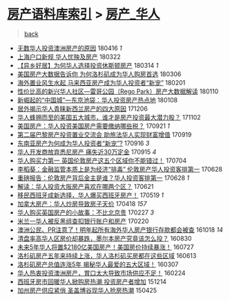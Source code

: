 [房产语料库索引](../../README.md)  > [房产_华人](房产_华人.md)
====
> [back](../README.md)

- [无数华人投资澳洲房产的原因](http://jkwz.applinzi.com/ittc/7092613221242635275.html#%E6%97%A0%E6%95%B0%E5%8D%8E%E4%BA%BA%E6%8A%95%E8%B5%84%E6%BE%B3%E6%B4%B2%E6%88%BF%E4%BA%A7%E7%9A%84%E5%8E%9F%E5%9B%A0) 180416 *1* 
- [上海户口新规 华人忧殃及房产](http://jkwz.applinzi.com/ittc/7083322380699304976.html#%E4%B8%8A%E6%B5%B7%E6%88%B7%E5%8F%A3%E6%96%B0%E8%A7%84+%E5%8D%8E%E4%BA%BA%E5%BF%A7%E6%AE%83%E5%8F%8A%E6%88%BF%E4%BA%A7) 180322  
- [【异乡好居】为何华人选择投资休斯顿房产](http://jkwz.applinzi.com/ittc/7080283042398864401.html#%E3%80%90%E5%BC%82%E4%B9%A1%E5%A5%BD%E5%B1%85%E3%80%91%E4%B8%BA%E4%BD%95%E5%8D%8E%E4%BA%BA%E9%80%89%E6%8B%A9%E6%8A%95%E8%B5%84%E4%BC%91%E6%96%AF%E9%A1%BF%E6%88%BF%E4%BA%A7) 180314 *1* 
- [美国房产大数据告诉你 为何洛杉矶成为华人购房首选](http://jkwz.applinzi.com/ittc/7077320482762523659.html#%E7%BE%8E%E5%9B%BD%E6%88%BF%E4%BA%A7%E5%A4%A7%E6%95%B0%E6%8D%AE%E5%91%8A%E8%AF%89%E4%BD%A0+%E4%B8%BA%E4%BD%95%E6%B4%9B%E6%9D%89%E7%9F%B6%E6%88%90%E4%B8%BA%E5%8D%8E%E4%BA%BA%E8%B4%AD%E6%88%BF%E9%A6%96%E9%80%89) 180306  
- [海外置业风生水起 马来西亚房产成为华人投资者“新宠”](http://jkwz.applinzi.com/ittc/7065128563357778955.html#%E6%B5%B7%E5%A4%96%E7%BD%AE%E4%B8%9A%E9%A3%8E%E7%94%9F%E6%B0%B4%E8%B5%B7+%E9%A9%AC%E6%9D%A5%E8%A5%BF%E4%BA%9A%E6%88%BF%E4%BA%A7%E6%88%90%E4%B8%BA%E5%8D%8E%E4%BA%BA%E6%8A%95%E8%B5%84%E8%80%85%E2%80%9C%E6%96%B0%E5%AE%A0%E2%80%9D) 180201  
- [性价比高的新兴华人社区—雷哥公园（Rego Park）房产大数据解读](http://jkwz.applinzi.com/ittc/7057093242850378769.html#%E6%80%A7%E4%BB%B7%E6%AF%94%E9%AB%98%E7%9A%84%E6%96%B0%E5%85%B4%E5%8D%8E%E4%BA%BA%E7%A4%BE%E5%8C%BA%E2%80%94%E9%9B%B7%E5%93%A5%E5%85%AC%E5%9B%AD%EF%BC%88Rego+Park%EF%BC%89%E6%88%BF%E4%BA%A7%E5%A4%A7%E6%95%B0%E6%8D%AE%E8%A7%A3%E8%AF%BB) 180110  
- [新崛起的“中国城”—东京池袋：华人投资房产热点地](http://jkwz.applinzi.com/ittc/7056260029454222347.html#%E6%96%B0%E5%B4%9B%E8%B5%B7%E7%9A%84%E2%80%9C%E4%B8%AD%E5%9B%BD%E5%9F%8E%E2%80%9D%E2%80%94%E4%B8%9C%E4%BA%AC%E6%B1%A0%E8%A2%8B%EF%BC%9A%E5%8D%8E%E4%BA%BA%E6%8A%95%E8%B5%84%E6%88%BF%E4%BA%A7%E7%83%AD%E7%82%B9%E5%9C%B0) 180108  
- [居外揭示华人青睐新西兰房产的四大原因](http://jkwz.applinzi.com/ittc/7043905038383055889.html#%E5%B1%85%E5%A4%96%E6%8F%AD%E7%A4%BA%E5%8D%8E%E4%BA%BA%E9%9D%92%E7%9D%90%E6%96%B0%E8%A5%BF%E5%85%B0%E6%88%BF%E4%BA%A7%E7%9A%84%E5%9B%9B%E5%A4%A7%E5%8E%9F%E5%9B%A0) 171206  
- [华人蜂拥而至的美国五大城市，谁才是房产投资最大潜力股？](http://jkwz.applinzi.com/ittc/7031270156024677393.html#%E5%8D%8E%E4%BA%BA%E8%9C%82%E6%8B%A5%E8%80%8C%E8%87%B3%E7%9A%84%E7%BE%8E%E5%9B%BD%E4%BA%94%E5%A4%A7%E5%9F%8E%E5%B8%82%EF%BC%8C%E8%B0%81%E6%89%8D%E6%98%AF%E6%88%BF%E4%BA%A7%E6%8A%95%E8%B5%84%E6%9C%80%E5%A4%A7%E6%BD%9C%E5%8A%9B%E8%82%A1%EF%BC%9F) 171102  
- [美国房产：华人投资美国房产需要缴纳哪些税？](http://jkwz.applinzi.com/ittc/7015759509056914448.html#%E7%BE%8E%E5%9B%BD%E6%88%BF%E4%BA%A7%EF%BC%9A%E5%8D%8E%E4%BA%BA%E6%8A%95%E8%B5%84%E7%BE%8E%E5%9B%BD%E6%88%BF%E4%BA%A7%E9%9C%80%E8%A6%81%E7%BC%B4%E7%BA%B3%E5%93%AA%E4%BA%9B%E7%A8%8E%EF%BC%9F) 170921 *1* 
- [第二届巴黎房产投资置业交流会 助旅法华人实现财富增值](http://jkwz.applinzi.com/ittc/7015018072392598545.html#%E7%AC%AC%E4%BA%8C%E5%B1%8A%E5%B7%B4%E9%BB%8E%E6%88%BF%E4%BA%A7%E6%8A%95%E8%B5%84%E7%BD%AE%E4%B8%9A%E4%BA%A4%E6%B5%81%E4%BC%9A+%E5%8A%A9%E6%97%85%E6%B3%95%E5%8D%8E%E4%BA%BA%E5%AE%9E%E7%8E%B0%E8%B4%A2%E5%AF%8C%E5%A2%9E%E5%80%BC) 170919  
- [东南亚房产为何成为华人投资者“新宠”?](http://jkwz.applinzi.com/ittc/7013881096817869841.html#%E4%B8%9C%E5%8D%97%E4%BA%9A%E6%88%BF%E4%BA%A7%E4%B8%BA%E4%BD%95%E6%88%90%E4%B8%BA%E5%8D%8E%E4%BA%BA%E6%8A%95%E8%B5%84%E8%80%85%E2%80%9C%E6%96%B0%E5%AE%A0%E2%80%9D%3F) 170916 *3* 
- [华人开发商放弃悉尼房产 痛失近30万定金](http://jkwz.applinzi.com/ittc/7013546728920450065.html#%E5%8D%8E%E4%BA%BA%E5%BC%80%E5%8F%91%E5%95%86%E6%94%BE%E5%BC%83%E6%82%89%E5%B0%BC%E6%88%BF%E4%BA%A7+%E7%97%9B%E5%A4%B1%E8%BF%9130%E4%B8%87%E5%AE%9A%E9%87%91) 170915 *4* 
- [华人购买力第一 英国伦敦房产这五个区域你不能错过！](http://jkwz.applinzi.com/ittc/6986518082640937988.html#%E5%8D%8E%E4%BA%BA%E8%B4%AD%E4%B9%B0%E5%8A%9B%E7%AC%AC%E4%B8%80+%E8%8B%B1%E5%9B%BD%E4%BC%A6%E6%95%A6%E6%88%BF%E4%BA%A7%E8%BF%99%E4%BA%94%E4%B8%AA%E5%8C%BA%E5%9F%9F%E4%BD%A0%E4%B8%8D%E8%83%BD%E9%94%99%E8%BF%87%EF%BC%81) 170704  
- [李稻葵：金融监管本质上是为经济“排毒” 伦敦房产华人投资客排第一](http://jkwz.applinzi.com/ittc/6984275726428537861.html#%E6%9D%8E%E7%A8%BB%E8%91%B5%EF%BC%9A%E9%87%91%E8%9E%8D%E7%9B%91%E7%AE%A1%E6%9C%AC%E8%B4%A8%E4%B8%8A%E6%98%AF%E4%B8%BA%E7%BB%8F%E6%B5%8E%E2%80%9C%E6%8E%92%E6%AF%92%E2%80%9D+%E4%BC%A6%E6%95%A6%E6%88%BF%E4%BA%A7%E5%8D%8E%E4%BA%BA%E6%8A%95%E8%B5%84%E5%AE%A2%E6%8E%92%E7%AC%AC%E4%B8%80) 170628  
- [重磅报告：伦敦房产背后金主是谁？华人投资客排第一](http://jkwz.applinzi.com/ittc/6984179767346463748.html#%E9%87%8D%E7%A3%85%E6%8A%A5%E5%91%8A%EF%BC%9A%E4%BC%A6%E6%95%A6%E6%88%BF%E4%BA%A7%E8%83%8C%E5%90%8E%E9%87%91%E4%B8%BB%E6%98%AF%E8%B0%81%EF%BC%9F%E5%8D%8E%E4%BA%BA%E6%8A%95%E8%B5%84%E5%AE%A2%E6%8E%92%E7%AC%AC%E4%B8%80) 170628 *1* 
- [解读：华人投资大阪房产喜欢在哪两个区？](http://jkwz.applinzi.com/ittc/6981547506390270981.html#%E8%A7%A3%E8%AF%BB%EF%BC%9A%E5%8D%8E%E4%BA%BA%E6%8A%95%E8%B5%84%E5%A4%A7%E9%98%AA%E6%88%BF%E4%BA%A7%E5%96%9C%E6%AC%A2%E5%9C%A8%E5%93%AA%E4%B8%A4%E4%B8%AA%E5%8C%BA%EF%BC%9F) 170621  
- [移民西班牙成新选择，华人爆买西班牙房产！](http://jkwz.applinzi.com/ittc/6969422876754052100.html#%E7%A7%BB%E6%B0%91%E8%A5%BF%E7%8F%AD%E7%89%99%E6%88%90%E6%96%B0%E9%80%89%E6%8B%A9%EF%BC%8C%E5%8D%8E%E4%BA%BA%E7%88%86%E4%B9%B0%E8%A5%BF%E7%8F%AD%E7%89%99%E6%88%BF%E4%BA%A7%EF%BC%81) 170519 *1* 
- [加拿大房产：华人炒房导致房子天价](http://jkwz.applinzi.com/ittc/6957877412594451461.html#%E5%8A%A0%E6%8B%BF%E5%A4%A7%E6%88%BF%E4%BA%A7%EF%BC%9A%E5%8D%8E%E4%BA%BA%E7%82%92%E6%88%BF%E5%AF%BC%E8%87%B4%E6%88%BF%E5%AD%90%E5%A4%A9%E4%BB%B7) 170418 *157* 
- [华人购买英国房产的小故事：不比北京贵](http://jkwz.applinzi.com/ittc/6939328493556073477.html#%E5%8D%8E%E4%BA%BA%E8%B4%AD%E4%B9%B0%E8%8B%B1%E5%9B%BD%E6%88%BF%E4%BA%A7%E7%9A%84%E5%B0%8F%E6%95%85%E4%BA%8B%EF%BC%9A%E4%B8%8D%E6%AF%94%E5%8C%97%E4%BA%AC%E8%B4%B5) 170227 *3* 
- [米兰一华人被反黑组查扣银行账户和房产](http://jkwz.applinzi.com/ittc/6936805017708397573.html#%E7%B1%B3%E5%85%B0%E4%B8%80%E5%8D%8E%E4%BA%BA%E8%A2%AB%E5%8F%8D%E9%BB%91%E7%BB%84%E6%9F%A5%E6%89%A3%E9%93%B6%E8%A1%8C%E8%B4%A6%E6%88%B7%E5%92%8C%E6%88%BF%E4%BA%A7) 170220  
- [澳洲公民、PR注意了！明年起所有海外华人房产银行存款都会被查](http://jkwz.applinzi.com/ittc/6890322489145558020.html#%E6%BE%B3%E6%B4%B2%E5%85%AC%E6%B0%91%E3%80%81PR%E6%B3%A8%E6%84%8F%E4%BA%86%EF%BC%81%E6%98%8E%E5%B9%B4%E8%B5%B7%E6%89%80%E6%9C%89%E6%B5%B7%E5%A4%96%E5%8D%8E%E4%BA%BA%E6%88%BF%E4%BA%A7%E9%93%B6%E8%A1%8C%E5%AD%98%E6%AC%BE%E9%83%BD%E4%BC%9A%E8%A2%AB%E6%9F%A5) 161018 *14* 
- [清盘率高华人区房价却暴跌，墨尔本房产究竟该怎么投？](http://jkwz.applinzi.com/ittc/6872158531796599813.html#%E6%B8%85%E7%9B%98%E7%8E%87%E9%AB%98%E5%8D%8E%E4%BA%BA%E5%8C%BA%E6%88%BF%E4%BB%B7%E5%8D%B4%E6%9A%B4%E8%B7%8C%EF%BC%8C%E5%A2%A8%E5%B0%94%E6%9C%AC%E6%88%BF%E4%BA%A7%E7%A9%B6%E7%AB%9F%E8%AF%A5%E6%80%8E%E4%B9%88%E6%8A%95%EF%BC%9F) 160830  
- [未来5年华人将置$2180亿美国房产！美国房价持续暴涨！](http://jkwz.applinzi.com/ittc/6859474257284957188.html#%E6%9C%AA%E6%9D%A55%E5%B9%B4%E5%8D%8E%E4%BA%BA%E5%B0%86%E7%BD%AE%242180%E4%BA%BF%E7%BE%8E%E5%9B%BD%E6%88%BF%E4%BA%A7%EF%BC%81%E7%BE%8E%E5%9B%BD%E6%88%BF%E4%BB%B7%E6%8C%81%E7%BB%AD%E6%9A%B4%E6%B6%A8%EF%BC%81) 160727  
- [洛​杉矶房产五年来持续上涨，华人洛杉矶买房都在这些区域](http://jkwz.applinzi.com/ittc/6843091535427798021.html#%E6%B4%9B%E2%80%8B%E6%9D%89%E7%9F%B6%E6%88%BF%E4%BA%A7%E4%BA%94%E5%B9%B4%E6%9D%A5%E6%8C%81%E7%BB%AD%E4%B8%8A%E6%B6%A8%EF%BC%8C%E5%8D%8E%E4%BA%BA%E6%B4%9B%E6%9D%89%E7%9F%B6%E4%B9%B0%E6%88%BF%E9%83%BD%E5%9C%A8%E8%BF%99%E4%BA%9B%E5%8C%BA%E5%9F%9F) 160613  
- [洛杉矶房产总值连涨5年  揭秘华人最爱的五大区域！](http://jkwz.applinzi.com/ittc/6806839597308838917.html#%E6%B4%9B%E6%9D%89%E7%9F%B6%E6%88%BF%E4%BA%A7%E6%80%BB%E5%80%BC%E8%BF%9E%E6%B6%A85%E5%B9%B4++%E6%8F%AD%E7%A7%98%E5%8D%8E%E4%BA%BA%E6%9C%80%E7%88%B1%E7%9A%84%E4%BA%94%E5%A4%A7%E5%8C%BA%E5%9F%9F%EF%BC%81) 160307  
- [华人热衷投资澳洲房产，胃口太大导致市场供应不足！](http://jkwz.applinzi.com/ittc/6802347004688598021.html#%E5%8D%8E%E4%BA%BA%E7%83%AD%E8%A1%B7%E6%8A%95%E8%B5%84%E6%BE%B3%E6%B4%B2%E6%88%BF%E4%BA%A7%EF%BC%8C%E8%83%83%E5%8F%A3%E5%A4%AA%E5%A4%A7%E5%AF%BC%E8%87%B4%E5%B8%82%E5%9C%BA%E4%BE%9B%E5%BA%94%E4%B8%8D%E8%B6%B3%EF%BC%81) 160224  
- [西班牙房市回暖华人掀购房热潮 投资房产者增加](http://jkwz.applinzi.com/ittc/6775621127883981829.html#%E8%A5%BF%E7%8F%AD%E7%89%99%E6%88%BF%E5%B8%82%E5%9B%9E%E6%9A%96%E5%8D%8E%E4%BA%BA%E6%8E%80%E8%B4%AD%E6%88%BF%E7%83%AD%E6%BD%AE+%E6%8A%95%E8%B5%84%E6%88%BF%E4%BA%A7%E8%80%85%E5%A2%9E%E5%8A%A0) 151214  
- [加州房产供应紧俏 圣盖博谷现华人抢房热潮](http://jkwz.applinzi.com/ittc/547650611407785211.html#%E5%8A%A0%E5%B7%9E%E6%88%BF%E4%BA%A7%E4%BE%9B%E5%BA%94%E7%B4%A7%E4%BF%8F+%E5%9C%A3%E7%9B%96%E5%8D%9A%E8%B0%B7%E7%8E%B0%E5%8D%8E%E4%BA%BA%E6%8A%A2%E6%88%BF%E7%83%AD%E6%BD%AE) 150425  
